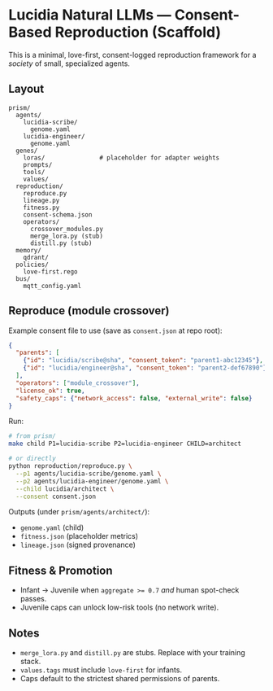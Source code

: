 # Lucidia Natural LLMs — Consent-Based Reproduction (Scaffold)

This is a minimal, love-first, consent-logged reproduction framework for a *society* of small, specialized agents.

## Layout
```
prism/
  agents/
    lucidia-scribe/
      genome.yaml
    lucidia-engineer/
      genome.yaml
  genes/
    loras/               # placeholder for adapter weights
    prompts/
    tools/
    values/
  reproduction/
    reproduce.py
    lineage.py
    fitness.py
    consent-schema.json
    operators/
      crossover_modules.py
      merge_lora.py (stub)
      distill.py (stub)
  memory/
    qdrant/
  policies/
    love-first.rego
  bus/
    mqtt_config.yaml
```

## Reproduce (module crossover)
Example consent file to use (save as `consent.json` at repo root):
```json
{
  "parents": [
    {"id": "lucidia/scribe@sha", "consent_token": "parent1-abc12345"},
    {"id": "lucidia/engineer@sha", "consent_token": "parent2-def67890"}
  ],
  "operators": ["module_crossover"],
  "license_ok": true,
  "safety_caps": {"network_access": false, "external_write": false}
}
```

Run:
```bash
# from prism/
make child P1=lucidia-scribe P2=lucidia-engineer CHILD=architect

# or directly
python reproduction/reproduce.py \
  --p1 agents/lucidia-scribe/genome.yaml \
  --p2 agents/lucidia-engineer/genome.yaml \
  --child lucidia/architect \
  --consent consent.json
```

Outputs (under `prism/agents/architect/`):
- `genome.yaml` (child)
- `fitness.json` (placeholder metrics)
- `lineage.json` (signed provenance)

## Fitness & Promotion
- Infant → Juvenile when `aggregate >= 0.7` *and* human spot-check passes.
- Juvenile caps can unlock low-risk tools (no network write).

## Notes
- `merge_lora.py` and `distill.py` are stubs. Replace with your training stack.
- `values.tags` must include `love-first` for infants.
- Caps default to the strictest shared permissions of parents.
